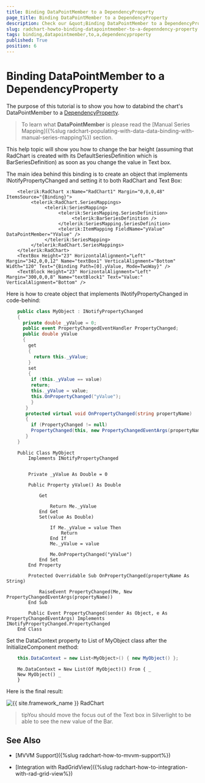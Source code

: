 ```yaml
---
title: Binding DataPointMember to a DependencyProperty
page_title: Binding DataPointMember to a DependencyProperty
description: Check our &quot;Binding DataPointMember to a DependencyProperty&quot; documentation article for the RadChart {{ site.framework_name }} control.
slug: radchart-howto-binding-datapointmember-to-a-depenndency-property
tags: binding,datapointmember,to,a,dependencyproperty
published: True
position: 6
---
```


# Binding DataPointMember to a DependencyProperty



The purpose of this tutorial is to show you how to databind the chart's DataPointMember to a [DependencyProperty](http://msdn.microsoft.com/en-us/library/ms752914.aspx).

>To learn what __DataPointMember__ is please read the [Manual Series Mapping]({%slug radchart-populating-with-data-data-binding-with-manual-series-mapping%}) section.

This help topic will show you how to change the bar height (assuming that RadChart is created with its DefaultSeriesDefinition which is BarSeriesDefinition) as soon as you change the value in Text box.

The main idea behind this binding is to create an object that implements INotifyPropertyChanged and setting it to both RadChart and Text Box:



```XAML
	<telerik:RadChart x:Name="RadChart1" Margin="0,0,0,48" ItemsSource="{Binding}">
	     <telerik:RadChart.SeriesMappings>
	          <telerik:SeriesMapping>
	               <telerik:SeriesMapping.SeriesDefinition>
	                    <telerik:BarSeriesDefinition />
	               </telerik:SeriesMapping.SeriesDefinition>
	               <telerik:ItemMapping FieldName="yValue" DataPointMember="YValue" />
	          </telerik:SeriesMapping>
	     </telerik:RadChart.SeriesMappings>
	</telerik:RadChart>
	<TextBox Height="23" HorizontalAlignment="Left" Margin="342,0,0,12" Name="textBox1" VerticalAlignment="Bottom" Width="120" Text="{Binding Path=[0].yValue, Mode=TwoWay}" />
	<TextBlock Height="23" HorizontalAlignment="Left" Margin="300,0,0,8" Name="textBlock1" Text="Value:" VerticalAlignment="Bottom" />
```



Here is how to create object that implements INotifyPropertyChanged in code-behind: 



```C#
	public class MyObject : INotifyPropertyChanged
	{
	  private double _yValue = 0;
	  public event PropertyChangedEventHandler PropertyChanged;
	  public double yValue
	  {
	    get
	    {
	      return this._yValue;
	    }
	    set
	    {
	     if (this._yValue == value)
	     return;
	     this._yValue = value;
	     this.OnPropertyChanged("yValue");
	     }
	   }
	   protected virtual void OnPropertyChanged(string propertyName)
	   {
	     if (PropertyChanged != null)
	     PropertyChanged(this, new PropertyChangedEventArgs(propertyName));
	   }
	}
```





```VB.NET
	Public Class MyObject
	    Implements INotifyPropertyChanged
	
	
	    Private _yValue As Double = 0
	
	    Public Property yValue() As Double
	
	        Get
	
	            Return Me._yValue
	        End Get
	        Set(value As Double)
	
	            If Me._yValue = value Then
	                Return
	            End If
	            Me._yValue = value
	
	            Me.OnPropertyChanged("yValue")
	        End Set
	    End Property
	
	    Protected Overridable Sub OnPropertyChanged(propertyName As String)
	
	        RaiseEvent PropertyChanged(Me, New PropertyChangedEventArgs(propertyName))
	    End Sub
	
	    Public Event PropertyChanged(sender As Object, e As PropertyChangedEventArgs) Implements INotifyPropertyChanged.PropertyChanged
	End Class
```



Set the DataContext property to List of MyObject class after the InitializeComponent method:



```C#
	this.DataContext = new List<MyObject>() { new MyObject() };
```





```VB.NET
	Me.DataContext = New List(Of MyObject)() From { _
	New MyObject() _
	}
```



Here is the final result: 

![{{ site.framework_name }} RadChart  ](images/RadChart_HowToDependencyProperty.PNG)

>tipYou should move the focus out of the Text box in Silverlight to be able to see the new value of the Bar. 

## See Also

 * [MVVM Support]({%slug radchart-how-to-mvvm-support%})

 * [Integration with RadGridView]({%slug radchart-how-to-integration-with-rad-grid-view%})
